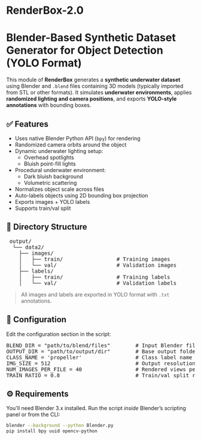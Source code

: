 # RenderBox-2.0
# Blender-Based Synthetic Dataset Generator for Object Detection (YOLO Format)

This module of **RenderBox** generates a **synthetic underwater dataset** using Blender and `.blend` files containing 3D models (typically imported from STL or other formats). It simulates **underwater environments**, applies **randomized lighting and camera positions**, and exports **YOLO-style annotations** with bounding boxes.

## ✅ Features

- Uses native Blender Python API (`bpy`) for rendering
- Randomized camera orbits around the object
- Dynamic underwater lighting setup:
  - Overhead spotlights
  - Bluish point-fill lights
- Procedural underwater environment:
  - Dark bluish background
  - Volumetric scattering
- Normalizes object scale across files
- Auto-labels objects using 2D bounding box projection
- Exports images + YOLO labels
- Supports train/val split

## 📁 Directory Structure

<pre> output/ 
  └── data2/
    ├── images/
    │   ├── train/                 # Training images
    │   └── val/                   # Validation images
    ├── labels/
    │   ├── train/                 # Training labels
    │   └── val/                   # Validation labels </pre>

> All images and labels are exported in YOLO format with `.txt` annotations.

## 🔧 Configuration

Edit the configuration section in the script:

<pre>BLEND_DIR = "path/to/blend/files"        # Input Blender files
OUTPUT_DIR = "path/to/output/dir"        # Base output folder
CLASS_NAME = 'propeller'                 # Class label name
IMG_SIZE = 512                           # Output resolution (square)
NUM_IMAGES_PER_FILE = 40                 # Rendered views per model
TRAIN_RATIO = 0.8                        # Train/val split ratio</pre>

## ⚙️ Requirements

You'll need Blender 3.x installed. Run the script *inside* Blender’s scripting panel or from the CLI:

```bash
blender --background --python Blender.py
pip install bpy uuid opencv-python
